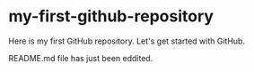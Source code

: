 # my-first-github-repository
Here is my first GitHub repository. Let's get started with GitHub.

README.md file has just been eddited.

